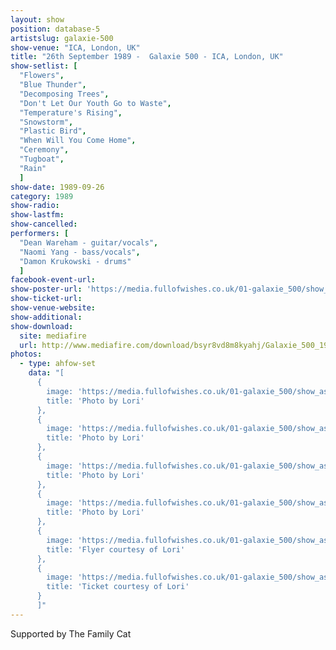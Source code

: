```yaml
---
layout: show
position: database-5
artistslug: galaxie-500
show-venue: "ICA, London, UK"
title: "26th September 1989 -  Galaxie 500 - ICA, London, UK"
show-setlist: [
  "Flowers",
  "Blue Thunder",
  "Decomposing Trees",
  "Don't Let Our Youth Go to Waste",
  "Temperature's Rising",
  "Snowstorm",
  "Plastic Bird",
  "When Will You Come Home",
  "Ceremony",
  "Tugboat",
  "Rain"
  ]
show-date: 1989-09-26
category: 1989
show-radio:
show-lastfm:
show-cancelled:
performers: [
  "Dean Wareham - guitar/vocals",
  "Naomi Yang - bass/vocals",
  "Damon Krukowski - drums"
  ]
facebook-event-url:
show-poster-url: 'https://media.fullofwishes.co.uk/01-galaxie_500/show_assets/1989-09-26/19890926_flyer_lori.jpg'
show-ticket-url:
show-venue-website:
show-additional:
show-download:
  site: mediafire
  url: http://www.mediafire.com/download/bsyr8vd8m8kyahj/Galaxie_500_1989-09-26__ICA,_London,_UK.zip
photos:
  - type: ahfow-set
    data: "[
      {
        image: 'https://media.fullofwishes.co.uk/01-galaxie_500/show_assets/1989-09-26/19890926_dean1_lori.jpg',
        title: 'Photo by Lori'
      },
      {
        image: 'https://media.fullofwishes.co.uk/01-galaxie_500/show_assets/1989-09-26/19890926_dean2_lori.jpg',
        title: 'Photo by Lori'
      },
      {
        image: 'https://media.fullofwishes.co.uk/01-galaxie_500/show_assets/1989-09-26/19890926_naomi1_lori.jpg',
        title: 'Photo by Lori'
      },
      {
        image: 'https://media.fullofwishes.co.uk/01-galaxie_500/show_assets/1989-09-26/19890926_naomi2_lori.jpg',
        title: 'Photo by Lori'
      },
      {
        image: 'https://media.fullofwishes.co.uk/01-galaxie_500/show_assets/1989-09-26/19890926_flyer_lori.jpg',
        title: 'Flyer courtesy of Lori'
      },
      {
        image: 'https://media.fullofwishes.co.uk/01-galaxie_500/show_assets/1989-09-26/19890926_ticket_lori.jpg',
        title: 'Ticket courtesy of Lori'
      }
      ]"
---
```

Supported by The Family Cat

